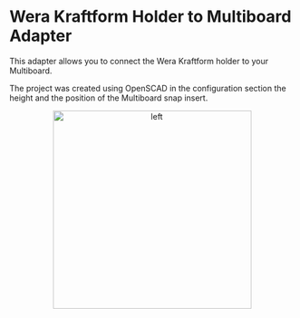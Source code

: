 # Wera Kraftform Holder to Multiboard Adapter

This adapter allows you to connect the Wera Kraftform holder to your Multiboard.

The project was created using OpenSCAD in the configuration section the height and the position of the Multiboard snap insert.

<p align="center">
  <img src="img/01.jpeg" width="350" title="left">
</p>

